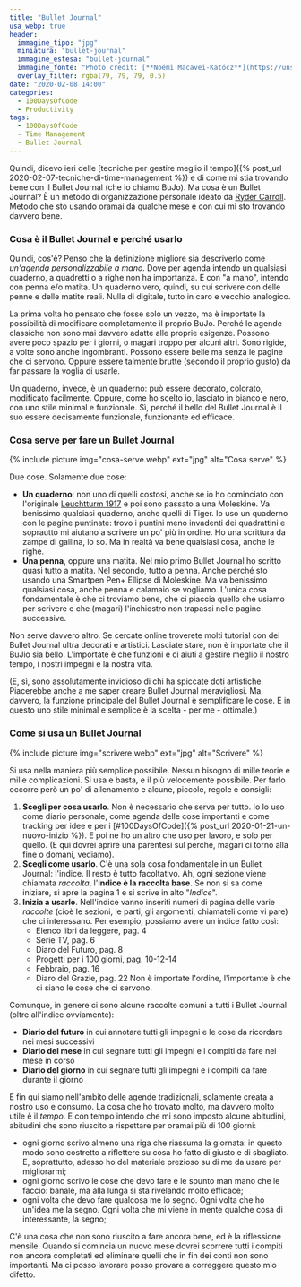 ```yaml
---
title: "Bullet Journal"
usa_webp: true
header:
  immagine_tipo: "jpg"
  miniatura: "bullet-journal"
  immagine_estesa: "bullet-journal"
  immagine_fonte: "Photo credit: [**Noémi Macavei-Katócz**](https://unsplash.com/@noemiphotography)"
  overlay_filter: rgba(79, 79, 79, 0.5)
date: "2020-02-08 14:00"
categories:
  - 100DaysOfCode
  - Productivity
tags:
  - 100DaysOfCode
  - Time Management
  - Bullet Journal
---
```


Quindi, dicevo ieri delle [tecniche per gestire meglio il tempo]({% post_url 2020-02-07-tecniche-di-time-management %}) e di come mi stia trovando bene con il Bullet Journal (che io chiamo BuJo). Ma cosa è un Bullet Journal? È un metodo di organizzazione personale ideato da [Ryder Carroll](https://twitter.com/rydercarroll). Metodo che sto usando oramai da qualche mese e con cui mi sto trovando davvero bene.

### Cosa è il Bullet Journal e perché usarlo

Quindi, cos'è? Penso che la definizione migliore sia descriverlo come _un'agenda personalizzabile a mano_. Dove per agenda intendo un qualsiasi quaderno, a quadretti o a righe non ha importanza. E con "a mano", intendo con penna e/o matita. Un quaderno vero, quindi, su cui scrivere con delle penne e delle matite reali. Nulla di digitale, tutto in caro e vecchio analogico.

La prima volta ho pensato che fosse solo un vezzo, ma è importate la possibilità di modificare completamente il proprio BuJo. Perché le agende classiche non sono mai davvero adatte alle proprie esigenze. Possono avere poco spazio per i giorni, o magari troppo per alcuni altri. Sono rigide, a volte sono anche ingombranti. Possono essere belle ma senza le pagine che ci servono. Oppure essere talmente brutte (secondo il proprio gusto) da far passare la voglia di usarle.

Un quaderno, invece, è un quaderno: può essere decorato, colorato, modificato facilmente. Oppure, come ho scelto io, lasciato in bianco e nero, con uno stile minimal e funzionale. Sì, perché il bello del Bullet Journal è il suo essere decisamente funzionale, funzionante ed efficace.

### Cosa serve per fare un Bullet Journal

{% include picture img="cosa-serve.webp" ext="jpg" alt="Cosa serve" %}

Due cose. Solamente due cose:

* **Un quaderno**: non uno di quelli costosi, anche se io ho cominciato con l'originale [Leuchtturm 1917](https://www.leuchtturm1917.us/notebooks/) e poi sono passato a una Moleskine. Va benissimo qualsiasi quaderno, anche quelli di Tiger. Io uso un quaderno con le pagine puntinate: trovo i puntini meno invadenti dei quadrattini e soprautto mi aiutano a scrivere un po' più in ordine. Ho una scrittura da zampe di gallina, lo so. Ma in realtà va bene qualsiasi cosa, anche le righe.
* **Una penna**, oppure una matita. Nel mio primo Bullet Journal ho scritto quasi tutto a matita. Nel secondo, tutto a penna. Anche perché sto usando una Smartpen Pen+ Ellipse di Moleskine. Ma va benissimo qualsiasi cosa, anche penna e calamaio se vogliamo. L'unica cosa fondamentale è che ci troviamo bene, che ci piaccia quello che usiamo per scrivere e che (magari) l'inchiostro non trapassi nelle pagine successive.

Non serve davvero altro. Se cercate online troverete molti tutorial con dei Bullet Journal ultra decorati e artistici. Lasciate stare, non è importate che il BuJio sia bello. L'importate è che funzioni e ci aiuti a gestire meglio il nostro tempo, i nostri impegni e la nostra vita.

(E, sì, sono assolutamente invidioso di chi ha spiccate doti artistiche. Piacerebbe anche a me saper creare Bullet Journal meravigliosi. Ma, davvero, la funzione principale del Bullet Journal è semplificare le cose. E in questo uno stile minimal e semplice è la scelta - per me - ottimale.)

### Come si usa un Bullet Journal

{% include picture img="scrivere.webp" ext="jpg" alt="Scrivere" %}

Si usa nella maniera più semplice possibile. Nessun bisogno di mille teorie e mille complicazioni. Si usa e basta, e il più velocemente possibile. Per farlo occorre però un po' di allenamento e alcune, piccole, regole e consigli:

1. **Scegli per cosa usarlo**. Non è necessario che serva per tutto. Io lo uso come diario personale, come agenda delle cose importanti e come tracking per idee e per i [#100DaysOfCode]({% post_url 2020-01-21-un-nuovo-inizio %}). E poi ne ho un altro che uso per lavoro, e solo per quello. (E qui dovrei aprire una parentesi sul perché, magari ci torno alla fine o domani, vediamo).
2. **Scegli come usarlo**. C'è una sola cosa fondamentale in un Bullet Journal: l'indice. Il resto è tutto facoltativo. Ah, ogni sezione viene chiamata _raccolta_, l'**indice è la raccolta base**. Se non si sa come iniziare, si apre la pagina 1 e si scrive in alto "_Indice_".
3. **Inizia a usarlo**. Nell'indice vanno inseriti numeri di pagina delle varie _raccolte_ (cioè le sezioni, le parti, gli argomenti, chiamateli come vi pare) che ci interessano. Per esempio, possiamo avere un indice fatto così:
   - Elenco libri da leggere, pag. 4
   - Serie TV, pag. 6
   - Diaro del Futuro, pag. 8
   - Progetti per i 100 giorni, pag. 10-12-14
   - Febbraio, pag. 16
   - Diaro del Grazie, pag. 22
   Non è importate l'ordine, l'importante è che ci siano le cose che ci servono.

Comunque, in genere ci sono alcune raccolte comuni a tutti i Bullet Journal (oltre all'indice ovviamente):

* **Diario del futuro** in cui annotare tutti gli impegni e le cose da ricordare nei mesi successivi
* **Diario del mese** in cui segnare tutti gli impegni e i compiti da fare nel mese in corso
* **Diario del giorno** in cui segnare tutti gli impegni e i compiti da fare durante il giorno

E fin qui siamo nell'ambito delle agende tradizionali, solamente creata a nostro uso e consumo. La cosa che ho trovato molto, ma davvero molto utile è il _tempo_. E con tempo intendo che mi sono imposto alcune abitudini, abitudini che sono riuscito a rispettare per oramai più di 100 giorni:

- ogni giorno scrivo almeno una riga che riassuma la giornata: in questo modo sono costretto a riflettere su cosa ho fatto di giusto e di sbagliato. E, soprattutto, adesso ho del materiale prezioso su di me da usare per migliorarmi;
- ogni giorno scrivo le cose che devo fare e le spunto man mano che le faccio: banale, ma alla lunga si sta rivelando molto efficace;
- ogni volta che devo fare qualcosa me lo segno. Ogni volta che ho un'idea me la segno. Ogni volta che mi viene in mente qualche cosa di interessante, la segno;

C'è una cosa che non sono riuscito a fare ancora bene, ed è la riflessione mensile. Quando si comincia un nuovo mese dovrei scorrere tutti i compiti non ancora completati ed eliminare quelli che in fin dei conti non sono importanti. Ma ci posso lavorare posso provare a correggere questo mio difetto.
